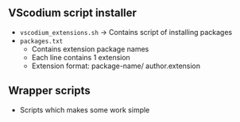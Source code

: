 ## VScodium script installer
- `vscodium_extensions.sh` -> Contains script of installing packages
- `packages.txt` 
  - Contains extension package names
  - Each line contains 1 extension
  - Extension format: package-name/ author.extension

## Wrapper scripts
- Scripts which makes some work simple